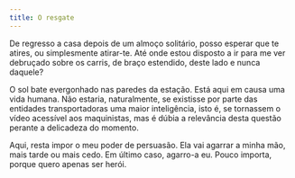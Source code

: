 ```yaml
---
title: O resgate
---
```


De regresso a casa depois de um almoço solitário, posso esperar que te atires, ou simplesmente atirar-te. Até onde estou disposto a ir para me ver debruçado sobre os carris, de braço estendido, deste lado e nunca daquele?

O sol bate evergonhado nas paredes da estação. Está aqui em causa uma vida humana. Não estaria, naturalmente, se existisse por parte das entidades transportadoras uma maior inteligência, isto é, se tornassem o vídeo acessível aos maquinistas, mas é dúbia a relevância desta questão perante a delicadeza do momento.

Aqui, resta impor o meu poder de persuasão. Ela vai agarrar a minha mão, mais tarde ou mais cedo. Em último caso, agarro-a eu. Pouco importa, porque quero apenas ser herói.